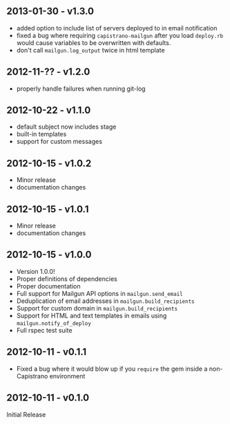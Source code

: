 ## 2013-01-30 - v1.3.0
 * added option to include list of servers deployed to in email notification
 * fixed a bug where requiring `capistrano-mailgun` after you load `deploy.rb` would cause variables to be overwritten with defaults.
 * don't call `mailgun.log_output` twice in html template

## 2012-11-?? - v1.2.0
 * properly handle failures when running git-log

## 2012-10-22 - v1.1.0
 * default subject now includes stage
 * built-in templates
 * support for custom messages

## 2012-10-15 - v1.0.2
 * Minor release
 * documentation changes

## 2012-10-15 - v1.0.1
 * Minor release
 * documentation changes

## 2012-10-15 - v1.0.0
 * Version 1.0.0!
 * Proper definitions of dependencies
 * Proper documentation
 * Full support for Mailgun API options in `mailgun.send_email`
 * Deduplication of email addresses in `mailgun.build_recipients`
 * Support for custom domain in `mailgun.build_recipients`
 * Support for HTML and text templates in emails using `mailgun.notify_of_deploy`
 * Full rspec test suite

## 2012-10-11 - v0.1.1

 * Fixed a bug where it would blow up if you `require` the gem inside a non-Capistrano environment

## 2012-10-11 - v0.1.0

Initial Release
